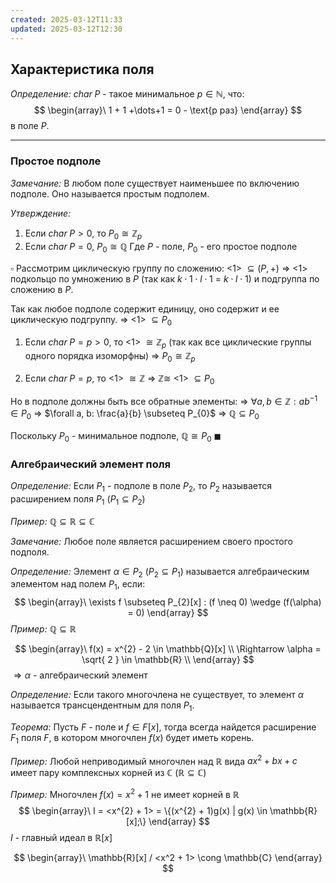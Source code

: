 ```yaml
---
created: 2025-03-12T11:33
updated: 2025-03-12T12:30
---
```

## Характеристика поля

*Определение:* $char\;P$ - такое минимальное $p \in \mathbb{N}$, что:
$$
\begin{array}\
1 + 1 +\dots+1 = 0 - \text{p раз}
\end{array}
$$
в поле $P$.

---

### Простое подполе

*Замечание:* В любом поле существует наименьшее по включению подполе. Оно называется простым подполем.

*Утверждение:* 
1. Если $char\;P>0$, то $P_{0} \cong \mathbb{Z}_{p}$ 
2. Если $char\; P =0$, $P_{0} \cong \mathbb{Q}$ 
Где $P$ - поле, $P_{0}$ - его простое подполе

$\square$ Рассмотрим циклическую группу по сложению: <1> $\subseteq (P, +)$
$\Rightarrow$ <1> подкольцо по умножению в $P$ (так как $k \cdot 1 \cdot l \cdot 1$ = $k \cdot l \cdot 1$) и подгруппа по сложению в $P$.

Так как любое подполе содержит единицу, оно содержит и ее циклическую подгруппу.
$\Rightarrow$ <1> $\subseteq P_{0}$

1. Если $char\;P = p > 0$, то <1> $\cong \mathbb{Z}_{p}$ (так как все циклические группы одного порядка изоморфны)
$\Rightarrow$ $P_{0} \cong \mathbb{Z}_{p}$

2. Если $char\;P = p$, то <1> $\cong \mathbb{Z}$
$\Rightarrow$ $\mathbb{Z} \cong$ <1> $\subseteq P_{0}$

Но в подполе должны быть все обратные элементы:
$\Rightarrow$ $\forall a, b \in \mathbb{Z} : ab^{-1} \in P_{0}$
$\Rightarrow$ $\forall a, b: \frac{a}{b} \subseteq P_{0}$
$\Rightarrow$ $\mathbb{Q} \subseteq P_{0}$

Поскольку $P_{0}$ - минимальное подполе, $\mathbb{Q} \cong P_{0}$ $\blacksquare$

### Алгебраический элемент поля

*Определение:* Если $P_{1}$ - подполе в поле $P_{2}$, то $P_{2}$ называется расширением поля $P_{1}$ ($P_{1} \subseteq P_{2}$)

*Пример:* $\mathbb{Q} \subseteq \mathbb{R} \subseteq \mathbb{C}$

*Замечание:* Любое поле является расширением своего простого подполя.

*Определение:* Элемент $\alpha \in P_{2}$ ($P_{2} \subseteq P_{1}$) называется алгебраическим элементом над полем $P_{1}$, если:
$$
\begin{array}\
\exists f \subseteq P_{2}[x] : (f \neq 0) \wedge (f(\alpha) = 0)
\end{array}
$$
*Пример:* $\mathbb{Q} \subseteq \mathbb{R}$

$$
\begin{array}\
f(x) = x^{2} - 2 \in \mathbb{Q}[x] \\
\Rightarrow \alpha = \sqrt{ 2 } \in \mathbb{R} \\
\end{array}
$$
$\Rightarrow \alpha$ - алгебраический элемент

*Определение:* Если такого многочлена не существует, то элемент $\alpha$ называется трансцендентным для поля $P_{1}$.

*Теорема:* Пусть $F$ - поле и $f \in F[x]$, тогда всегда найдется расширение $F_{1}$ поля $F$, в котором многочлен $f(x)$ будет иметь корень.

*Пример:* Любой неприводимый многочлен над $\mathbb{R}$ вида $ax^{2} + bx + c$ имеет пару комплексных корней из $\mathbb{C}$ ($\mathbb{R} \subseteq \mathbb{C}$)

*Пример:* Многочлен $f(x) = x^{2} + 1$ не имеет корней в $\mathbb{R}$ 
$$
\begin{array}\
I = <x^{2} + 1> = \{(x^{2} + 1)g(x) | g(x) \in \mathbb{R}[x];\}
\end{array}
$$
$I$ - главный идеал в $\mathbb{R}[x]$

$$
\begin{array}\
\mathbb{R}[x] / <x^2 + 1> \cong \mathbb{C}
\end{array}
$$
